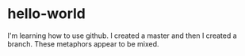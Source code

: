 # hello-world
I'm learning how to use github.
I created a master and then I created a branch. These metaphors appear to be mixed.

